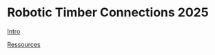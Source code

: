 # Robotic Timber Connections 2025 

[Intro](Courses/RoboticTimber2025/Intro.md)

[Ressources](Courses/RoboticTimber2025/Ressources.md)